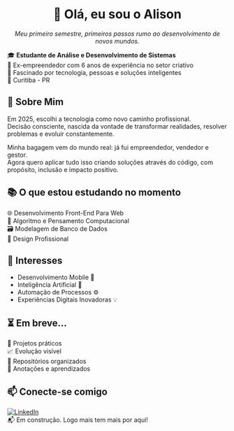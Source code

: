 <h1 align="center">👋 Olá, eu sou o Alison</h1>

<p align="center">
  <em>Meu primeiro semestre, primeiros passos rumo ao desenvolvimento de novos mundos.</em>
</p>


🎓 **Estudante de Análise e Desenvolvimento de Sistemas**  
💼 Ex-empreendedor com 6 anos de experiência no setor criativo  
🧠 Fascinado por tecnologia, pessoas e soluções inteligentes  
📍 Curitiba - PR  


## 🚀 Sobre Mim

Em 2025, escolhi a tecnologia como novo caminho profissional.  
Decisão consciente, nascida da vontade de transformar realidades, resolver problemas e evoluir constantemente.

Minha bagagem vem do mundo real: já fui empreendedor, vendedor e gestor.  
Agora quero aplicar tudo isso criando soluções através do código, com propósito, inclusão e impacto positivo.


## 📚 O que estou estudando no momento

🌐 Desenvolvimento Front-End Para Web  
🧠 Algoritmo e Pensamento Computacional  
🗃️ Modelagem de Banco de Dados  
🎨 Design Profissional


## 🎯 Interesses

- Desenvolvimento Mobile 📱  
- Inteligência Artificial 🤖  
- Automação de Processos ⚙️  
- Experiências Digitais Inovadoras 💡  


## ⏳ Em breve...

🧩 Projetos práticos  
📈 Evolução visível  
📂 Repositórios organizados  
📒 Anotações e aprendizados


## 📫 Conecte-se comigo

[![LinkedIn](https://img.shields.io/badge/LinkedIn-AlisonRodrigo-blue?style=flat&logo=linkedin)](https://www.linkedin.com/in/alison-rodrigo-pasqualon-62b2a9367)  
📬 Em construção. Logo mais tem mais por aqui!  
